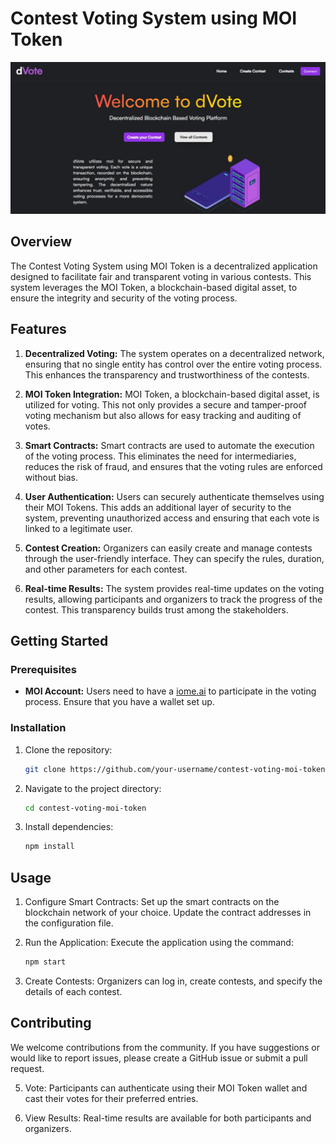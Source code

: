 # Contest Voting System using MOI Token

![Contest Voting System](image.png)

## Overview

The Contest Voting System using MOI Token is a decentralized application designed to facilitate fair and transparent voting in various contests. This system leverages the MOI Token, a blockchain-based digital asset, to ensure the integrity and security of the voting process.

## Features

1. **Decentralized Voting:** The system operates on a decentralized network, ensuring that no single entity has control over the entire voting process. This enhances the transparency and trustworthiness of the contests.

2. **MOI Token Integration:** MOI Token, a blockchain-based digital asset, is utilized for voting. This not only provides a secure and tamper-proof voting mechanism but also allows for easy tracking and auditing of votes.

3. **Smart Contracts:** Smart contracts are used to automate the execution of the voting process. This eliminates the need for intermediaries, reduces the risk of fraud, and ensures that the voting rules are enforced without bias.

4. **User Authentication:** Users can securely authenticate themselves using their MOI Tokens. This adds an additional layer of security to the system, preventing unauthorized access and ensuring that each vote is linked to a legitimate user.

5. **Contest Creation:** Organizers can easily create and manage contests through the user-friendly interface. They can specify the rules, duration, and other parameters for each contest.

6. **Real-time Results:** The system provides real-time updates on the voting results, allowing participants and organizers to track the progress of the contest. This transparency builds trust among the stakeholders.

## Getting Started

### Prerequisites

- **MOI Account:** Users need to have a [iome.ai](https://iome.ai) to participate in the voting process. Ensure that you have a wallet set up.

### Installation

1. Clone the repository:
   ```bash
   git clone https://github.com/your-username/contest-voting-moi-token.git
2. Navigate to the project directory:
   ```bash
   cd contest-voting-moi-token
3. Install dependencies:
   ```bash
   npm install

## Usage
1. Configure Smart Contracts: Set up the smart contracts on the blockchain network of your choice. Update the contract addresses in the configuration file.

2. Run the Application: Execute the application using the command:
   ```bash
   npm start

3. Create Contests: Organizers can log in, create contests, and specify the details of each contest.

## Contributing

We welcome contributions from the community. If you have suggestions or would like to report issues, please create a GitHub issue or submit a pull request.

5. Vote: Participants can authenticate using their MOI Token wallet and cast their votes for their preferred entries.

6. View Results: Real-time results are available for both participants and organizers.
